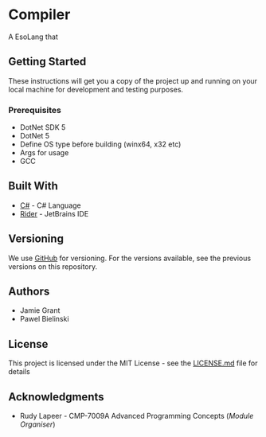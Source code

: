 ﻿# Compiler

A EsoLang that

## Getting Started

These instructions will get you a copy of the project up and running on your local machine for development and testing purposes.

### Prerequisites

* DotNet SDK 5
* DotNet 5
* Define OS type before building (winx64, x32 etc)
* Args for usage
* GCC

## Built With

* [C#]() - C# Language
* [Rider]() - JetBrains IDE

## Versioning

We use [GitHub](https://github.com) for versioning. For the versions available, see the previous versions on this
repository.

## Authors

* Jamie Grant
* Pawel Bielinski

## License

This project is licensed under the MIT License - see the [LICENSE.md](LICENSE.md) file for details

## Acknowledgments

* Rudy Lapeer - CMP-7009A Advanced Programming Concepts (*Module Organiser*)

 